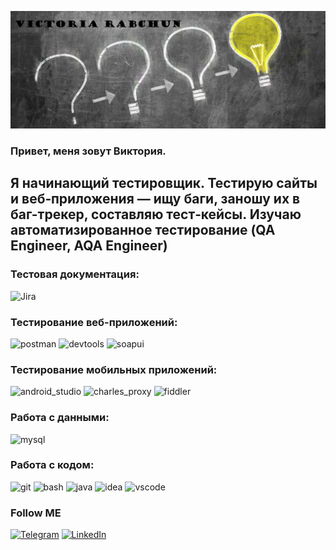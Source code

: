 [![Header](https://github.com/rbchn90v/rbchn90v/blob/main/assets/1005555b.jpg)](https://www.linkedin.com/in/viktoryiarabchun/?locale=en_US)


### Привет, меня зовут Виктория.
## Я начинающий тестировщик. Тестирую сайты и веб‑приложения — ищу баги, заношу их в баг-трекер, составляю тест‑кейсы. Изучаю автоматизированное тестирование (QA Engineer, AQA Engineer)

### Тестовая документация:

![Jira](https://img.shields.io/badge/-Jira-255C37)


### Тестирование веб-приложений:

![postman](https://img.shields.io/badge/-postman-255C37)
![devtools](https://img.shields.io/badge/-devtools-255C37)
![soapui](https://img.shields.io/badge/-soapui-255C37)


### Тестирование мобильных приложений:

![android_studio](https://img.shields.io/badge/-android_studio-255C37)
![charles_proxy](https://img.shields.io/badge/-charles_proxy-255C37)
![fiddler](https://img.shields.io/badge/-fiddler-255C37)

### Работа с данными:

![mysql](https://img.shields.io/badge/-mysql-255C37)

### Работа с кодом:

![git](https://img.shields.io/badge/-git-255C37)
![bash](https://img.shields.io/badge/-bash-255C37)
![java](https://img.shields.io/badge/-java-255C37)
![idea](https://img.shields.io/badge/-idea-255C37)
![vscode](https://img.shields.io/badge/-vscode-255C37)


### Follow ME
[![Telegram](https://img.shields.io/badge/-Telegram-255C37)](https://t.me/rbchn90v)
[![LinkedIn](https://img.shields.io/badge/-LinkedIn-255C37)](https://www.linkedin.com/in/viktoryiarabchun/?locale=en_US)
